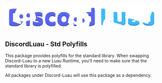 <div align="center">
	<p>
		<a href=""><img src="https://raw.githubusercontent.com/DiscordLuau/.github/master/resource/DiscordLuau-Banner.png" width="512" alt="discord-luau"/></a>
	</p>
</div>

## DiscordLuau - Std Polyfills

This package provides polyfills for the standard library. When swapping Discord-Luau to a new Luau Runtime, you'll need to make sure that the standard library is polyfilled.

All packages under Discord-Luau will use this package as a dependency.